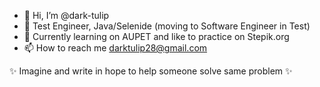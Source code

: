 - 👋 Hi, I’m @dark-tulip
- 👀 Test Engineer, Java/Selenide (moving to Software Engineer in Test) 
- 🌱 Currently learning on AUPET and like to practice on Stepik.org
- 📫 How to reach me darktulip28@gmail.com

✨ Imagine and write in hope to help someone solve same problem ✨

<!---
dark-tulip/dark-tulip is a ✨ special ✨ repository because its `README.md` (this file) appears on your GitHub profile.
You can click the Preview link to take a look at your changes.
--->
